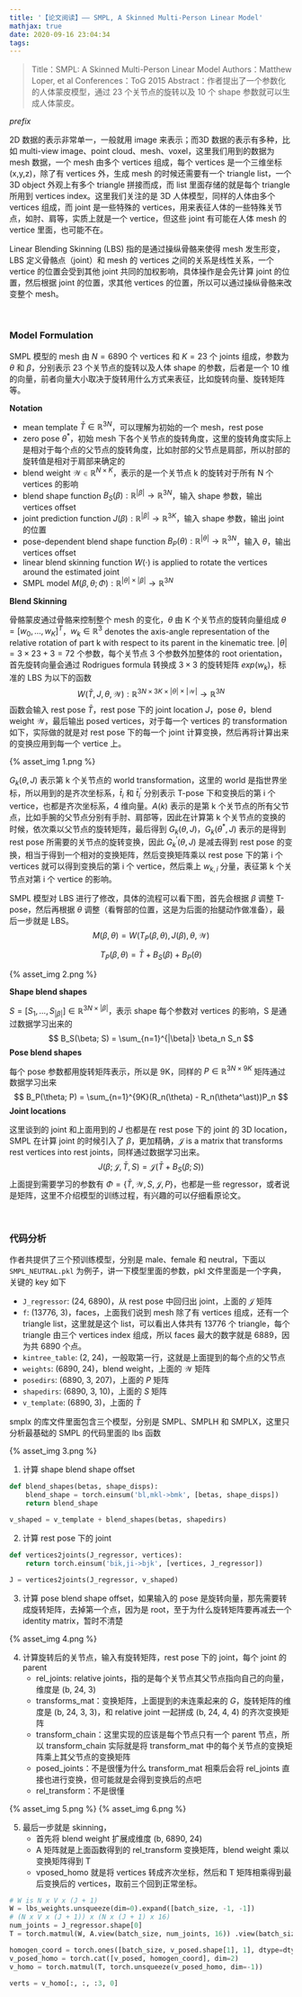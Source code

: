 ```yaml
---
title: '【论文阅读】—— SMPL, A Skinned Multi-Person Linear Model'
mathjax: true
date: 2020-09-16 23:04:34
tags:
---
```


> Title：SMPL: A Skinned Multi-Person Linear Model
> Authors：Matthew Loper, et al
> Conferences：ToG 2015
> Abstract：作者提出了一个参数化的人体蒙皮模型，通过 23 个关节点的旋转以及 10 个 shape 参数就可以生成人体蒙皮。

<!--more-->

*prefix*

2D 数据的表示非常单一，一般就用 image 来表示；而3D 数据的表示有多种，比如 multi-view image、point cloud、mesh、voxel，这里我们用到的数据为 mesh 数据，一个 mesh 由多个 vertices 组成，每个 vertices 是一个三维坐标 (x,y,z)，除了有 vertices 外，生成 mesh 的时候还需要有一个 triangle list，一个 3D object 外观上有多个 triangle 拼接而成，而 list 里面存储的就是每个 triangle 所用到 vertices index。这里我们关注的是 3D 人体模型，同样的人体由多个 vertices 组成，而 joint 是一些特殊的 vertices，用来表征人体的一些特殊关节点，如肘、肩等，实质上就是一个 vertice，但这些 joint 有可能在人体 mesh 的 vertice 里面，也可能不在。

Linear Blending Skinning (LBS) 指的是通过操纵骨骼来使得 mesh 发生形变，LBS 定义骨骼点（joint）和 mesh 的 vertices 之间的关系是线性关系，一个 vertice 的位置会受到其他 joint 共同的加权影响，具体操作是会先计算 joint 的位置，然后根据 joint 的位置，求其他 vertices 的位置，所以可以通过操纵骨骼来改变整个 mesh。

<br>

### Model Formulation

SMPL 模型的 mesh 由 $N=6890$ 个 vertices 和 $K = 23$ 个 joints 组成，参数为 $\theta$ 和 $\beta$，分别表示 23 个关节点的旋转以及人体 shape 的参数，后者是一个 10 维的向量，前者向量大小取决于旋转用什么方式来表征，比如旋转向量、旋转矩阵等。

**Notation**

- mean template $\bar{T}\in \mathbb{R}^{3N}$，可以理解为初始的一个 mesh，rest pose
- zero pose $\theta^\ast$，初始 mesh 下各个关节点的旋转角度，这里的旋转角度实际上是相对于每个点的父节点的旋转角度，比如肘部的父节点是肩部，所以肘部的旋转值是相对于肩部来确定的
- blend weight $\mathcal{W} \in \mathbb{R}^{N\times K}$，表示的是一个关节点 k 的旋转对于所有 N 个 vertices 的影响
- blend shape function $B_S(\beta) : \mathbb{R}^{|\beta|} \rightarrow \mathbb{R}^{3N}$，输入 shape 参数，输出 vertices offset
- joint prediction function $J(\beta) : \mathbb{R}^{|\beta|} \rightarrow \mathbb{R}^{3K}$，输入 shape 参数，输出 joint 的位置
- pose-dependent blend shape function $B_P(\theta) : \mathbb{R}^{|\theta|} \rightarrow \mathbb{R}^{3N}$，输入 $\theta$，输出 vertices offset
- linear blend skinning function $W(\cdot)$ is applied to rotate the vertices around the estimated joint
- SMPL model $M(\beta,\theta;\Phi):\mathbb{R}^{|\theta| \times |\beta|} \rightarrow \mathbb{R}^{3N}$



**Blend Skinning**

骨骼蒙皮通过骨骼来控制整个 mesh 的变化，$\theta$ 由 K 个关节点的旋转向量组成 $\theta = [w_0, ..., w_K]^T$，$w_k \in \mathbb{R}^3$ denotes the axis-angle representation of the relative rotation of part k with respect to its parent in the kinematic tree. $|\theta| = 3 \times 23 + 3 = 72$ 个参数，每个关节点 3 个参数外加整体的 root orientation，首先旋转向量会通过 Rodrigues formula 转换成 $3\times3$ 的旋转矩阵 $exp(w_k)$，标准的 LBS 为以下的函数
$$
W(\bar{T}, J,\theta, \mathcal{W}):\mathbb{R}^{3N\times 3K \times |\theta| \times |\mathcal{W}|} \rightarrow \mathbb{R}^{3N}
$$
函数会输入 rest pose $\bar{T}$，rest pose 下的 joint location $J$，pose $\theta$，blend weight $\mathcal{W}$，最后输出 posed vertices，对于每一个 vertices 的 transformation 如下，实际做的就是对 rest pose 下的每一个 joint 计算变换，然后再将计算出来的变换应用到每一个 vertice 上。

{% asset_img 1.png %}

$G_k(\theta,J)$ 表示第 k 个关节点的 world transformation，这里的 world 是指世界坐标，所以用到的是齐次坐标系，$\bar{t}_i$ 和 $\bar{t}_i^\prime$ 分别表示 T-pose 下和变换后的第 i 个vertice，也都是齐次坐标系，4 维向量。$A(k)$ 表示的是第 k 个关节点的所有父节点，比如手腕的父节点分别有手肘、肩部等，因此在计算第 k 个关节点的变换的时候，依次乘以父节点的旋转矩阵，最后得到 $G_k(\theta, J)$，$G_k(\theta^\ast,J)$ 表示的是得到 rest pose 所需要的关节点的旋转变换，因此 $G^\prime_k(\theta,J)$ 是减去得到 rest pose 的变换，相当于得到一个相对的变换矩阵，然后变换矩阵乘以 rest pose 下的第 i 个 vertices 就可以得到变换后的第 i 个 vertice，然后乘上 $w_{k,i}$ 分量，表征第 k 个关节点对第 i 个 vertice 的影响。

SMPL 模型对 LBS 进行了修改，具体的流程可以看下图，首先会根据 $\beta$ 调整 T-pose，然后再根据 $\theta$ 调整（看臀部的位置，这是为后面的抬腿动作做准备），最后一步就是 LBS。
$$
M(\beta,\theta) = W(T_P(\beta,\theta), J(\beta), \theta, \mathcal{W})
$$

$$
T_P(\beta, \theta) = \bar{T} + B_S(\beta) + B_P(\theta)
$$

{% asset_img 2.png %}

**Shape blend shapes**

$S = [S_1, ..., S_{|\beta|}] \in \mathbb{R}^{3N\times |\beta|}$，表示 shape 每个参数对 vertices 的影响，S 是通过数据学习出来的
$$
B_S(\beta; S) = \sum_{n=1}^{|\beta|} \beta_n S_n
$$
**Pose blend shapes**

每个 pose 参数都用旋转矩阵表示，所以是 9K，同样的 $P\in \mathbb{R}^{3N \times 9K}$ 矩阵通过数据学习出来
$$
B_P(\theta; P) = \sum_{n=1}^{9K}(R_n(\theta) - R_n(\theta^\ast))P_n
$$
**Joint locations**

这里谈到的 joint 和上面用到的 $J$ 也都是在 rest pose 下的 joint 的 3D location，SMPL 在计算 joint 的时候引入了 $\beta$，更加精确，$\mathcal{J}$ is a matrix that transforms rest vertices into rest joints，同样通过数据学习出来。
$$
J(\beta; \mathcal{J}, \bar{T}, S) = \mathcal{J}(\bar{T} + B_S(\beta;S))
$$
上面提到需要学习的参数有 $\Phi = \{\bar{T}, \mathcal{W}, S, \mathcal{J}, P \}$，也都是一些 regressor，或者说是矩阵，这里不介绍模型的训练过程，有兴趣的可以仔细看原论文。

<br>

### 代码分析

作者共提供了三个预训练模型，分别是 male、female 和 neutral，下面以 `SMPL_NEUTRAL.pkl` 为例子，讲一下模型里面的参数，pkl 文件里面是一个字典，关键的 key 如下

- `J_regressor`: (24, 6890)，从 rest pose 中回归出 joint，上面的 $\mathcal{J}$ 矩阵
- `f`: (13776, 3)，faces，上面我们说到 mesh 除了有 vertices 组成，还有一个 triangle list，这里就是这个 list，可以看出人体共有 13776 个 triangle，每个 triangle 由三个 vertices index 组成，所以 faces 最大的数字就是 6889，因为共 6890 个点。
- `kintree_table`: (2, 24)，一般取第一行，这就是上面提到的每个点的父节点
- `weights`: (6890, 24)，blend weight，上面的 $\mathcal{W}$ 矩阵
- `posedirs`: (6890, 3, 207)，上面的 $P$ 矩阵
- `shapedirs`: (6890, 3, 10)，上面的 $S$ 矩阵
- `v_template`: (6890, 3)，上面的 $\bar{T}$

smplx 的库文件里面包含三个模型，分别是 SMPL、SMPLH 和 SMPLX，这里只分析最基础的 SMPL 的代码里面的 lbs 函数

{% asset_img 3.png %}

1. 计算 shape blend shape offset

```python
def blend_shapes(betas, shape_disps):
    blend_shape = torch.einsum('bl,mkl->bmk', [betas, shape_disps])
    return blend_shape

v_shaped = v_template + blend_shapes(betas, shapedirs)
```

2. 计算 rest pose 下的 joint

```python
def vertices2joints(J_regressor, vertices):
    return torch.einsum('bik,ji->bjk', [vertices, J_regressor])

J = vertices2joints(J_regressor, v_shaped)
```

3. 计算 pose blend shape offset，如果输入的 pose 是旋转向量，那先需要转成旋转矩阵，去掉第一个点，因为是 root，至于为什么旋转矩阵要再减去一个 identity matrix，暂时不清楚

{% asset_img 4.png %}

4. 计算旋转后的关节点，输入有旋转矩阵，rest pose 下的 joint，每个 joint 的parent
   - rel_joints: relative joints，指的是每个关节点其父节点指向自己的向量，维度是 (b, 24, 3)
   - transforms_mat：变换矩阵，上面提到的未连乘起来的 $G$，旋转矩阵的维度是 (b, 24, 3, 3)，和 relative joint 一起拼成 (b, 24, 4, 4) 的齐次变换矩阵
   - transform_chain：这里实现的应该是每个节点只有一个 parent 节点，所以 transform_chain 实际就是将 transform_mat 中的每个关节点的变换矩阵乘上其父节点的变换矩阵
   - posed_joints：不是很懂为什么 transform_mat 相乘后会将 rel_joints 直接也进行变换，但可能就是会得到变换后的点吧
   - rel_transform：不是很懂

{% asset_img 5.png %}
{% asset_img 6.png %}

5. 最后一步就是 skinning，
   - 首先将 blend weight 扩展成维度 (b, 6890, 24)
   - A 矩阵就是上面函数得到的 rel_transform 变换矩阵，blend weight 乘以变换矩阵得到 T
   - vposed_homo 就是将 vertices 转成齐次坐标，然后和 T 矩阵相乘得到最后变换后的 vertices，取前三个回到正常坐标。

```python
# W is N x V x (J + 1)
W = lbs_weights.unsqueeze(dim=0).expand([batch_size, -1, -1])
# (N x V x (J + 1)) x (N x (J + 1) x 16)
num_joints = J_regressor.shape[0]
T = torch.matmul(W, A.view(batch_size, num_joints, 16)) .view(batch_size, -1, 4, 4)

homogen_coord = torch.ones([batch_size, v_posed.shape[1], 1], dtype=dtype, device=device)
v_posed_homo = torch.cat([v_posed, homogen_coord], dim=2)
v_homo = torch.matmul(T, torch.unsqueeze(v_posed_homo, dim=-1))

verts = v_homo[:, :, :3, 0]
```



<br>